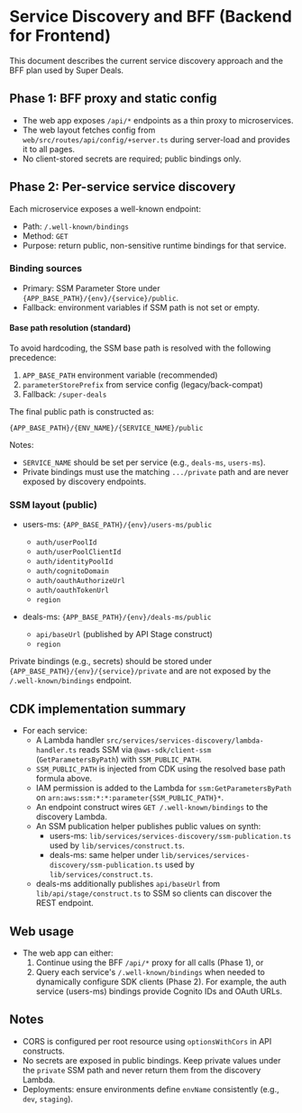 # Service Discovery and BFF (Backend for Frontend)

This document describes the current service discovery approach and the BFF plan used by Super Deals.

## Phase 1: BFF proxy and static config

- The web app exposes `/api/*` endpoints as a thin proxy to microservices.
- The web layout fetches config from `web/src/routes/api/config/+server.ts` during server-load and provides it to all pages.
- No client-stored secrets are required; public bindings only.

## Phase 2: Per-service service discovery

Each microservice exposes a well-known endpoint:
- Path: `/.well-known/bindings`
- Method: `GET`
- Purpose: return public, non-sensitive runtime bindings for that service.

### Binding sources

- Primary: SSM Parameter Store under `{APP_BASE_PATH}/{env}/{service}/public`.
- Fallback: environment variables if SSM path is not set or empty.

#### Base path resolution (standard)

To avoid hardcoding, the SSM base path is resolved with the following precedence:

1. `APP_BASE_PATH` environment variable (recommended)
2. `parameterStorePrefix` from service config (legacy/back-compat)
3. Fallback: `/super-deals`

The final public path is constructed as:

```
{APP_BASE_PATH}/{ENV_NAME}/{SERVICE_NAME}/public
```

Notes:
- `SERVICE_NAME` should be set per service (e.g., `deals-ms`, `users-ms`).
- Private bindings must use the matching `.../private` path and are never exposed by discovery endpoints.

### SSM layout (public)

- users-ms: `{APP_BASE_PATH}/{env}/users-ms/public`
  - `auth/userPoolId`
  - `auth/userPoolClientId`
  - `auth/identityPoolId`
  - `auth/cognitoDomain`
  - `auth/oauthAuthorizeUrl`
  - `auth/oauthTokenUrl`
  - `region`

- deals-ms: `{APP_BASE_PATH}/{env}/deals-ms/public`
  - `api/baseUrl` (published by API Stage construct)
  - `region`

Private bindings (e.g., secrets) should be stored under `{APP_BASE_PATH}/{env}/{service}/private` and are not exposed by the `/.well-known/bindings` endpoint.

## CDK implementation summary

- For each service:
  - A Lambda handler `src/services/services-discovery/lambda-handler.ts` reads SSM via `@aws-sdk/client-ssm` (`GetParametersByPath`) with `SSM_PUBLIC_PATH`.
  - `SSM_PUBLIC_PATH` is injected from CDK using the resolved base path formula above.
  - IAM permission is added to the Lambda for `ssm:GetParametersByPath` on `arn:aws:ssm:*:*:parameter{SSM_PUBLIC_PATH}*`.
  - An endpoint construct wires `GET /.well-known/bindings` to the discovery Lambda.
  - An SSM publication helper publishes public values on synth:
    - users-ms: `lib/services/services-discovery/ssm-publication.ts` used by `lib/services/construct.ts`.
    - deals-ms: same helper under `lib/services/services-discovery/ssm-publication.ts` used by `lib/services/construct.ts`.
  - deals-ms additionally publishes `api/baseUrl` from `lib/api/stage/construct.ts` to SSM so clients can discover the REST endpoint.

## Web usage

- The web app can either:
  1. Continue using the BFF `/api/*` proxy for all calls (Phase 1), or
  2. Query each service's `/.well-known/bindings` when needed to dynamically configure SDK clients (Phase 2). For example, the auth service (users-ms) bindings provide Cognito IDs and OAuth URLs.

## Notes

- CORS is configured per root resource using `optionsWithCors` in API constructs.
- No secrets are exposed in public bindings. Keep private values under the `private` SSM path and never return them from the discovery Lambda.
- Deployments: ensure environments define `envName` consistently (e.g., `dev`, `staging`).
